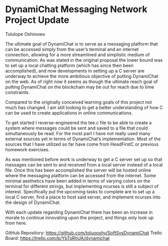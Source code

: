 # DynamiChat Messaging Network Project Update

Tolulope Oshinowo

The ultimate goal of DynamiChat is to serve as a messaging platform that can be accessed simply from the user’s terminal and an internet connection, allowing for a more streamlined and simplistic medium of communication. As was stated in the original proposal the lower bound was to set up a local chatting platform (which has since then been accomplished), and now developments in setting up a C server are underway to achieve the more ambitious objective of putting DynamiChat on the web. As of right now it seems as though the ultimate reach goal of putting DynamiChat on the blockchain may be out for reach due to time constraints.

Compared to the originally conceived learning goals of this project not much has changed. I am still looking to get a better understanding of how C can be used to create applications in online communications.

To get started I reverse-engineered the tee.c file to be able to create a system where messages could be sent and saved to a file that could simultaneously be read. For the most part I have not really used many external sources yet in terms of DynamiChat’s implementation. Most of the sources that I have utilized so far have come from HeadFirstC or previous homework exercises.

As was mentioned before work is underway to get a C server set up so that messages can be sent to and received from a local server instead of a local file. Once this has been accomplished the server will be hosted online where the messaging platform can be accessed from the internet. Some minimal aesthetics have been added in terms of varying colors on the terminal for different strings, but implementing ncurses is still a subject of interest. Specifically put the upcoming tasks to complete are to set up a local C server, find a place to host said server, and implement ncurses into the design of DynamiChat.

With each update regarding DynamiChat there has been an increase in morale to continue innovating upon the project, and things only look up from here.

GitHub Repository: https://github.com/toluooshy/SoftSysDynamiChat
Trello Board: https://trello.com/b/YbTsRhUA/dynamichat
